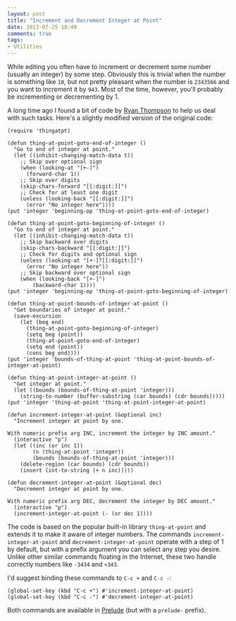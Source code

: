 ```yaml
---
layout: post
title: "Increment and Decrement Integer at Point"
date: 2013-07-25 18:49
comments: true
tags:
- Utilities
---
```


While editing you often have to increment or decrement some number
(usually an integer) by some step. Obviously this is trivial when the
number is something like `10`, but not pretty pleasant when the number
is `2343566` and you want to increment it by `943`. Most of the time,
however, you'll probably be incrementing or decrementing by 1.

A long time ago I found a bit of code by
[Ryan Thompson](https://github.com/DarwinAwardWinner) to help us deal
with such tasks. Here's a slightly modified version of the original code:

``` elisp
(require 'thingatpt)

(defun thing-at-point-goto-end-of-integer ()
  "Go to end of integer at point."
  (let ((inhibit-changing-match-data t))
    ;; Skip over optional sign
    (when (looking-at "[+-]")
      (forward-char 1))
    ;; Skip over digits
    (skip-chars-forward "[[:digit:]]")
    ;; Check for at least one digit
    (unless (looking-back "[[:digit:]]")
      (error "No integer here"))))
(put 'integer 'beginning-op 'thing-at-point-goto-end-of-integer)

(defun thing-at-point-goto-beginning-of-integer ()
  "Go to end of integer at point."
  (let ((inhibit-changing-match-data t))
    ;; Skip backward over digits
    (skip-chars-backward "[[:digit:]]")
    ;; Check for digits and optional sign
    (unless (looking-at "[+-]?[[:digit:]]")
      (error "No integer here"))
    ;; Skip backward over optional sign
    (when (looking-back "[+-]")
        (backward-char 1))))
(put 'integer 'beginning-op 'thing-at-point-goto-beginning-of-integer)

(defun thing-at-point-bounds-of-integer-at-point ()
  "Get boundaries of integer at point."
  (save-excursion
    (let (beg end)
      (thing-at-point-goto-beginning-of-integer)
      (setq beg (point))
      (thing-at-point-goto-end-of-integer)
      (setq end (point))
      (cons beg end))))
(put 'integer 'bounds-of-thing-at-point 'thing-at-point-bounds-of-integer-at-point)

(defun thing-at-point-integer-at-point ()
  "Get integer at point."
  (let ((bounds (bounds-of-thing-at-point 'integer)))
    (string-to-number (buffer-substring (car bounds) (cdr bounds)))))
(put 'integer 'thing-at-point 'thing-at-point-integer-at-point)

(defun increment-integer-at-point (&optional inc)
  "Increment integer at point by one.

With numeric prefix arg INC, increment the integer by INC amount."
  (interactive "p")
  (let ((inc (or inc 1))
        (n (thing-at-point 'integer))
        (bounds (bounds-of-thing-at-point 'integer)))
    (delete-region (car bounds) (cdr bounds))
    (insert (int-to-string (+ n inc)))))

(defun decrement-integer-at-point (&optional dec)
  "Decrement integer at point by one.

With numeric prefix arg DEC, decrement the integer by DEC amount."
  (interactive "p")
  (increment-integer-at-point (- (or dec 1))))
```

The code is based on the popular built-in library `thing-at-point` and
extends it to make it aware of integer numbers.  The commands
`increment-integer-at-point` and `decrement-integer-at-point` operate
with a step of 1 by default, but with a prefix argument you can select
any step you desire. Unlike other similar commands floating in the
Internet, these two handle correctly numbers like `-3434` and
`+343`.

I'd suggest binding these commands to `C-c +` and `C-c -`:

``` elisp
(global-set-key (kbd "C-c +") #'increment-integer-at-point)
(global-set-key (kbd "C-c -") #'decrement-integer-at-point)
```

Both commands are available in
[Prelude](https://github.com/bbatsov/prelude) (but with a `prelude-`
prefix).
